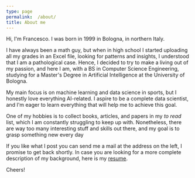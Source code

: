 ```yaml
---
type: page
permalink:  /about/
title: About me
---
```


<p>Hi, I'm Francesco. I was born in 1999 in Bologna, in northern Italy.</p>

<p>I have always been a math guy, but when in high school I started uploading all my grades in an Excel file, looking for patterns and insights, I understood that I am a pathological case. Hence, I decided to try to make a living out of my passion, and here I am, with a BS in Computer Science Engineering, studying for a Master's Degree in Artificial Intelligence at the University of Bologna.</p>

<p>My main focus is on machine learning and data science in sports, but I honestly love everything AI-related. I aspire to be a complete data scientist, and I'm eager to learn everything that will help me to achieve this goal.</p>

<p>One of my hobbies is to collect books, articles, and papers in my <i>to read</i> list, which I am constantly struggling to keep up with. Nonetheless, there are way too many interesting stuff and skills out there, and my goal is to grasp something new every day</p>

<p>If you like what I post you can send me a mail at the address on the left, I promise to get back shortly. In case you are looking for a more complete description of my background, here is my <a href="/assets/pdfs/resume.pdf">resume</a>.</p>

<p>Cheers!</p>
